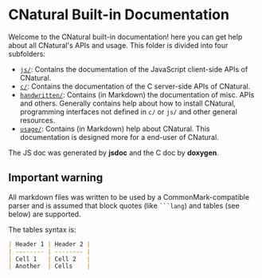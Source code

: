 # CNatural Built-in Documentation #

Welcome to the CNatural built-in documentation! here you can get help about
all CNatural's APIs and usage. This folder is divided into four subfolders:

* [`js/`](js/out/index.html): Contains the documentation of the JavaScript
  client-side APIs of CNatural.
* [`c/`](c/out/html/index.html): Contains the documentation of the C
  server-side APIs of CNatural.
* [`handwritten/`](handwritten/index.md): Contains (in Markdown) the
  documentation of misc. APIs and others. Generally contains help about how to
  install CNatural, programming interfaces not defined in `c/` or `js/` and
  other general resources.
* [`usage/`](usage/index.md): Contains (in Markdown) help about CNatural. This
  documentation is designed more for a end-user of CNatural.

The JS doc was generated by **jsdoc** and the C doc by **doxygen**.

## Important warning ##

All markdown files was written to be used by a CommonMark-compatible parser and
is assumed that block quotes (like ` ```lang `) and tables (see below) are supported.

The tables syntax is:

```markdown
| Header 1 | Header 2 |
| -------- | -------- |
| Cell 1   | Cell 2   |
| Another  | Cells    |
```
